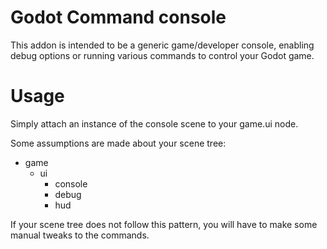 Godot Command console
======================

This addon is intended to be a generic game/developer console, enabling debug options or running various commands to control your Godot game.

Usage
=====

Simply attach an instance of the console scene to your game.ui node.

Some assumptions are made about your scene tree:

- game
  - ui
    - console
    - debug
    - hud

If your scene tree does not follow this pattern, you will have to make some manual tweaks to the commands.
